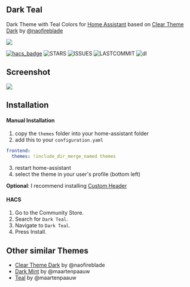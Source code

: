 ## Dark Teal

Dark Theme with Teal Colors for [Home Assistant](https://www.home-assistant.io) based on [Clear Theme Dark](https://github.com/naofireblade/clear-theme-dark) by [@naofireblade](https://github.com/naofireblade)

[![](https://img.shields.io/badge/My-Configuration-blue?style=for-the-badge)](https://github.com/aFFekopp/homeassistant)

[![hacs_badge](https://img.shields.io/badge/HACS-Default-orange.svg?style=flat-square)](https://github.com/custom-components/hacs) ![STARS](https://img.shields.io/github/stars/aFFekopp/dark_teal?color=yellow&style=flat-square) ![ISSUES](https://img.shields.io/github/issues-raw/aFFekopp/dark_teal?style=flat-square) ![LASTCOMMIT](https://img.shields.io/github/last-commit/aFFekopp/dark_teal?style=flat-square) ![dl](https://img.shields.io/github/downloads/aFFekopp/dark_teal/total?style=flat-square)

## Screenshot
![](https://raw.githubusercontent.com/aFFekopp/homeassistant/master/docs/1.png)

## Installation

#### Manual Installation
1. copy the `themes` folder into your home-assistant folder
2. add this to your `configuration.yaml`

```yaml
frontend:
  themes: !include_dir_merge_named themes
```

3. restart home-assistant
4. select the theme in your user's profile (bottom left)

**Optional**: I recommend installing [Custom Header](https://github.com/maykar/custom-header)

#### HACS

1. Go to the Community Store.
2. Search for `Dark Teal`.
3. Navigate to `Dark Teal`.
4. Press Install.

## Other similar Themes
- [Clear Theme Dark](https://github.com/naofireblade/clear-theme-dark) by @naofireblade
- [Dark Mint](https://github.com/home-assistant-community-themes/dark-mint) by @maartenpaauw
- [Teal](https://github.com/home-assistant-community-themes/teal) by @maartenpaauw